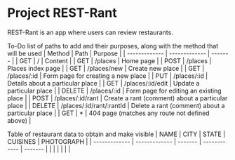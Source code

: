 # Project REST-Rant

REST-Rant is an app where users can review restaurants.

To-Do list of paths to add and their purposes, along with the method that will be used
| Method  | Path | Purpose |
| ------------- | ------------- | ------- |
| GET  | / | Content |
| GET  | /places  | Home page |
| POST  | /places  | Places index page |
| GET  | /places/new  | Create new place |
| GET  | /places/:id  | Form page for creating a new place |
| PUT  | /places/:id  | 	Details about a particular place |
| GET  | /places/:id/edit  | Update a particular place |
| DELETE | /places/:id | Form page for editing an existing place |
| POST  | /places/:id/rant  | Create a rant (comment) about a particular place |
| DELETE  | /places/:id/rant/:rantId  | Delete a rant (comment) about a particular place |
| GET  | * | 	404 page (matches any route not defined above) |



Table of restaurant data to obtain and make visible
| NAME | CITY | STATE | CUISINES | PHOTOGRAPH |
| ------------- | ------------- | ------- | ------------ | ------- |
|  |  |  |  |  |